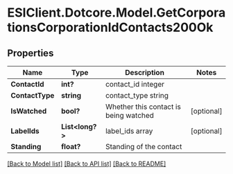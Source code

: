 # ESIClient.Dotcore.Model.GetCorporationsCorporationIdContacts200Ok
## Properties

Name | Type | Description | Notes
------------ | ------------- | ------------- | -------------
**ContactId** | **int?** | contact_id integer | 
**ContactType** | **string** | contact_type string | 
**IsWatched** | **bool?** | Whether this contact is being watched | [optional] 
**LabelIds** | **List&lt;long?&gt;** | label_ids array | [optional] 
**Standing** | **float?** | Standing of the contact | 

[[Back to Model list]](../README.md#documentation-for-models) [[Back to API list]](../README.md#documentation-for-api-endpoints) [[Back to README]](../README.md)

